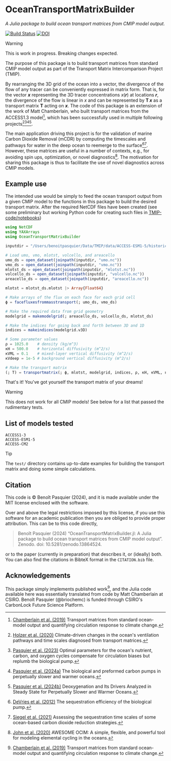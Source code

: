 # OceanTransportMatrixBuilder

*A Julia package to build ocean transport matrices from CMIP model output.*

[![Build Status](https://github.com/TMIP-code/OceanTransportMatrixBuilder.jl/actions/workflows/CI.yml/badge.svg?branch=main)](https://github.com/TMIP-code/OceanTransportMatrixBuilder.jl/actions/workflows/CI.yml?query=branch%3Amain)
[![DOI](https://zenodo.org/badge/DOI/10.5281/zenodo.13864392.svg)](https://doi.org/10.5281/zenodo.13864392)


> [!WARNING]
> This is work in progress. Breaking changes expected.

The purpose of this package is to build transport matrices from standard CMIP model output as part of the Transport Matrix Intercomparison Project (TMIP).

By rearranging the 3D grid of the ocean into a vector, the divergence of the flow of any tracer can be conveniently expressed in matrix form.
That is, for the vector ***x*** representing the 3D tracer concentrations *x*(***r***) at locations ***r***, the divergence of the flow is linear in *x* and can be represented by **T** ***x*** as a transport matrix **T** acting on ***x***.
The code of this package is an extension of the work of Matt Chamberlain, who built transport matrices from the ACCESS1.3 model[^Chamberlain_etal_2019], which has been successfully used in multiple following projects[^Holzer_etal_2020][^Pasquier_etal_2023][^Pasquier_etal_2024a][^Pasquier_etal_2024b].

The main application driving this project is for the validation of marine Carbon Dioxide Removal (mCDR) by computing the timescales and pathways for water in the deep ocean to reemerge to the surface[^DeVries_etal_2012][^Siegel_etal_2021].
However, these matrices are useful in a number of contexts, e.g., for avoiding spin ups, optimization, or novel diagnostics[^John_et_al_2020].
The motivation for sharing this package is thus to facilitate the use of novel diagnostics across CMIP models.

## Example use

The intended use would be simply to feed the ocean transport output from a given CMIP model to the functions in this package to build the desired transport matrix.
After the required NetCDF files have been created (see some preliminary but working Python code for creating such files in [TMIP-code/notebooks](https://github.com/TMIP-code/notebooks))

```julia
using NetCDF
using YAXArrays
using OceanTransportMatrixBuilder

inputdir = "/Users/benoitpasquier/Data/TMIP/data/ACCESS-ESM1-5/historical/r1i1p1f1/Jan1990-Dec1999" # <- this is the path on my mac*x*e

# Load umo, vmo, mlotst, volcello, and areacello
umo_ds = open_dataset(joinpath(inputdir, "umo.nc"))
vmo_ds = open_dataset(joinpath(inputdir, "vmo.nc"))
mlotst_ds = open_dataset(joinpath(inputdir, "mlotst.nc"))
volcello_ds = open_dataset(joinpath(inputdir, "volcello.nc"))
areacello_ds = open_dataset(joinpath(inputdir, "areacello.nc"))

mlotst = mlotst_ds.mlotst |> Array{Float64}

# Make arrays of the flux on each face for each grid cell
ϕ = facefluxesfrommasstransport(; umo_ds, vmo_ds)

# Make the required data from grid geometry
modelgrid = makemodelgrid(; areacello_ds, volcello_ds, mlotst_ds)

# Make the indices for going back and forth between 3D and 1D
indices = makeindices(modelgrid.v3D)

# Some parameter values
ρ = 1025.0    # density (kg/m^3)
κH = 500.0    # horizontal diffusivity (m^2/s)
κVML = 0.1    # mixed-layer vertical diffusivity (m^2/s)
κVdeep = 1e-5 # background vertical diffusivity (m^2/s)

# Make the transport matrix
(; T) = transportmatrix(; ϕ, mlotst, modelgrid, indices, ρ, κH, κVML, κVdeep)
```

That's it! You've got yourself the transport matrix of your dreams!

> [!WARNING]
> This does not work for all CMIP models! See below for a list that passed the rudimentary tests.



## List of models tested

```
ACCESS1-3
ACCESS-ESM1-5
ACCESS-CM2
```

> [!TIP]
> The `test/` directory contains up-to-date examples for building the transport matrix and doing some simple calculations.

## Citation



This code is © Benoît Pasquier (2024), and it is made available under the MIT license enclosed with the software.

Over and above the legal restrictions imposed by this license, if you use this software for an academic publication then you are obliged to provide proper attribution.
This can be to this code directly,

> Benoît Pasquier (2024) “OceanTransportMatrixBuilder.jl: A Julia package to build ocean transport matrices from CMIP model output”. Zenodo. doi: 10.5281/zenodo.13864524.

or to the paper (currently in preparation) that describes it, or (ideally) both.
You can also find the citations in BibteX format in the `CITATION.bib` file.


## Acknowledgements

This package simply implements published work[^Chamberlain_etal_2019], and the Julia code available here was essentially translated from code by Matt Chamberlain at CSIRO.
Benoît Pasquier (@briochemc) is funded through CSIRO's CarbonLock Future Science Platform.



[^Chamberlain_etal_2019]: [Chamberlain et al. (2019)](10.1016/j.ocemod.2019.01.005) Transport matrices from standard ocean-model output and quantifying circulation response to climate change.
[^Holzer_etal_2020]: [Holzer et al. (2020)](10.1029/2020JC016414) Climate-driven changes in the ocean's ventilation pathways and time scales diagnosed from transport matrices.
[^Pasquier_etal_2023]: [Pasquier et al. (2023)](10.5194/bg-20-2985-2023) Optimal parameters for the ocean's nutrient, carbon, and oxygen cycles compensate for circulation biases but replumb the biological pump.
[^Pasquier_etal_2024a]: [Pasquier et al. (2024a)](10.5194/bg-21-3373-2024) The biological and preformed carbon pumps in perpetually slower and warmer oceans.
[^Pasquier_etal_2024b]: [Pasquier et al. (2024b)](10.1029/2024JC021043) Deoxygenation and Its Drivers Analyzed in Steady State for Perpetually Slower and Warmer Oceans.
[^John_et_al_2020]: [John et al. (2020)](10.1016/j.chemgeo.2019.119403) AWESOME OCIM: A simple, flexible, and powerful tool for modeling elemental cycling in the oceans.
[^DeVries_etal_2012]: [DeVries et al. (2012)](10.1029/2012GL051963) The sequestration efficiency of the biological pump.
[^Siegel_etal_2021]: [Siegel et al. (2021)](10.1088/1748-9326/ac0be0) Assessing the sequestration time scales of some ocean-based carbon dioxide reduction strategies.
